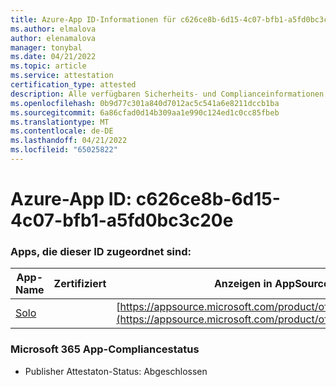```yaml
---
title: Azure-App ID-Informationen für c626ce8b-6d15-4c07-bfb1-a5fd0bc3c20e
ms.author: elmalova
author: elenamalova
manager: tonybal
ms.date: 04/21/2022
ms.topic: article
ms.service: attestation
certification_type: attested
description: Alle verfügbaren Sicherheits- und Complianceinformationen für c626ce8b-6d15-4c07-bfb1-a5fd0bc3c20e.
ms.openlocfilehash: 0b9d77c301a840d7012ac5c541a6e8211dccb1ba
ms.sourcegitcommit: 6a86cfad0d14b309aa1e990c124ed1c0cc85fbeb
ms.translationtype: MT
ms.contentlocale: de-DE
ms.lasthandoff: 04/21/2022
ms.locfileid: "65025822"
---
```

# <a name="azure-app-id-c626ce8b-6d15-4c07-bfb1-a5fd0bc3c20e"></a>Azure-App ID: c626ce8b-6d15-4c07-bfb1-a5fd0bc3c20e


### <a name="apps-associated-with-this-id"></a>Apps, die dieser ID zugeordnet sind:
| **App-Name** | **Zertifiziert** | **Anzeigen in AppSource** |
|--------------|---------------|-----------------------|
| [Solo](../forward/WA200003826.md) |  | [https://appsource.microsoft.com/product/office/WA200003826](https://appsource.microsoft.com/product/office/WA200003826) |

### <a name="microsoft-365-app-compliance-status"></a>Microsoft 365 App-Compliancestatus
- Publisher Attestaton-Status: Abgeschlossen

